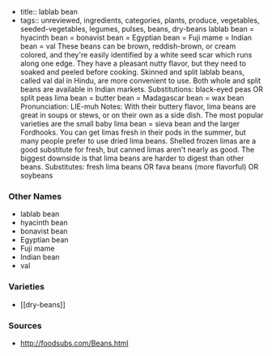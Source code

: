 - title:: lablab bean
- tags:: unreviewed, ingredients, categories, plants, produce, vegetables, seeded-vegetables, legumes, pulses, beans, dry-beans
lablab bean = hyacinth bean = bonavist bean = Egyptian bean = Fuji mame = Indian bean = val These beans can be brown, reddish-brown, or cream colored, and they're easily identified by a white seed scar which runs along one edge. They have a pleasant nutty flavor, but they need to soaked and peeled before cooking. Skinned and split lablab beans, called val dal in Hindu, are more convenient to use. Both whole and split beans are available in Indian markets. Substitutions: black-eyed peas OR split peas lima bean = butter bean = Madagascar bean = wax bean Pronunciation: LIE-muh Notes: With their buttery flavor, lima beans are great in soups or stews, or on their own as a side dish. The most popular varieties are the small baby lima bean = sieva bean and the larger Fordhooks. You can get limas fresh in their pods in the summer, but many people prefer to use dried lima beans. Shelled frozen limas are a good substitute for fresh, but canned limas aren't nearly as good. The biggest downside is that lima beans are harder to digest than other beans. Substitutes: fresh lima beans OR fava beans (more flavorful) OR soybeans

### Other Names

* lablab bean
* hyacinth bean
* bonavist bean
* Egyptian bean
* Fuji mame
* Indian bean
* val

### Varieties

* [[dry-beans]]

### Sources
* http://foodsubs.com/Beans.html
